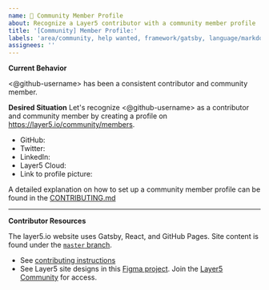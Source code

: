 ```yaml
---
name: 👤 Community Member Profile
about: Recognize a Layer5 contributor with a community member profile
title: '[Community] Member Profile:'
labels: 'area/community, help wanted, framework/gatsby, language/markdown, good first issue'
assignees: ''
---
```


**Current Behavior**

<@github-username> has been a consistent contributor and community member.

**Desired Situation**
Let's recognize <@github-username> as a contributor and community member by creating a profile on https://layer5.io/community/members.

- GitHub: <!-- username only -->
- Twitter: <!-- handle only -->
- LinkedIn: <!-- <profilename> only https://www.linkedin.com/in/<profilename> -->
- Layer5 Cloud: <!-- <user ID> only UUID https://cloud.layer5.io/user/<uuid> -->
- Link to profile picture:

A detailed explanation on how to set up a community member profile can be found in the [CONTRIBUTING.md](https://github.com/layer5io/layer5/blob/master/CONTRIBUTING.md)

---

**Contributor Resources**

The layer5.io website uses Gatsby, React, and GitHub Pages. Site content is found under the [`master` branch](https://github.com/layer5io/layer5/tree/master).
- See [contributing instructions](https://github.com/layer5io/layer5/blob/master/CONTRIBUTING.md)
- See Layer5 site designs in this [Figma project](https://www.figma.com/file/5ZwEkSJwUPitURD59YHMEN/Layer5-Designs). Join the [Layer5 Community](https://slack.layer5.io) for access.
